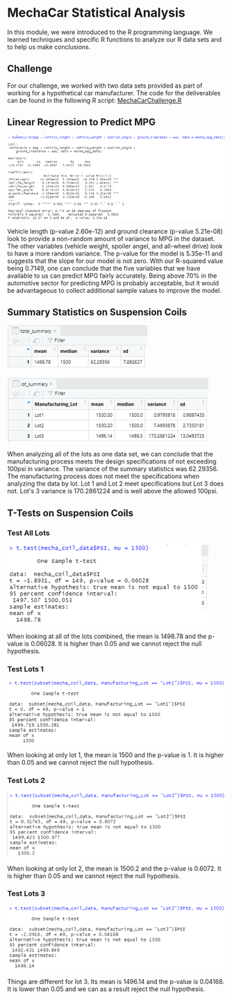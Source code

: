 # MechaCar Statistical Analysis
In this module, we were introduced to the R programming language. We learned techniques and specific R functions to analyze our R data sets and to help us make conclusions.

## Challenge
For our challenge, we worked with two data sets provided as part of working for a hypothetical car manufacturer. The code for the deliverables can be found in the following R script: [MechaCarChallenge.R](MechaCarChallenge.R)

## Linear Regression to Predict MPG
![summary](deliverable1SummaryStatsMultLinRegModel.png)

Vehicle length (p-value 2.60e-12) and ground clearance (p-value 5.21e-08) look to provide a non-random amount of variance to MPG in the dataset. The other variables (vehicle weight, spoiler angel, and all-wheel drive) look to have a more random variance. The p-value for the model is 5.35e-11 and suggests that the slope for our model is not zero. With our R-squared value being 0.7149, one can conclude that the five variables that we have available to us can predict MPG fairly accurately. Being above 70% in the automotive sector for predicting MPG is probably acceptable, but it would be advantageous to collect additional sample values to improve the model.

## Summary Statistics on Suspension Coils
![total summary](deliverable2TotalSummary.png)

![lot_summary](deliverable2LotSummary.png)

When analyzing all of the lots as one data set, we can conclude that the manufacturing process meets the design specifications of not exceeding 100psi in variance. The variance of the summary statistics was 62.29356. The manufacturing process does not meet the specifications when analyzing the data by lot. Lot 1 and Lot 2 meet specifications but Lot 3 does not. Lot's 3 variance is 170.2861224 and is well above the allowed 100psi.


## T-Tests on Suspension Coils

### Test All Lots
![test all](deliverable3testAll.png)

When looking at all of the lots combined, the mean is 1498.78 and the p-value is 0.06028. It is higher than 0.05 and we cannot reject the null hypothesis.

### Test Lots 1
![test lot1](deliverable3testLot1.png)

When looking at only lot 1, the mean is 1500 and the p-value is 1. It is higher than 0.05 and we cannot reject the null hypothesis.

### Test Lots 2
![test lot2](deliverable3testLot2.png)

When looking at only lot 2, the mean is 1500.2 and the p-value is 0.6072. It is higher than 0.05 and we cannot reject the null hypothesis.

### Test Lots 3
![test lot3](deliverable3testLot3.png)

Things are different for lot 3. Its mean is 1496.14 and the p-value is 0.04168. It is lower than 0.05 and we can as a result reject the null hypothesis.
